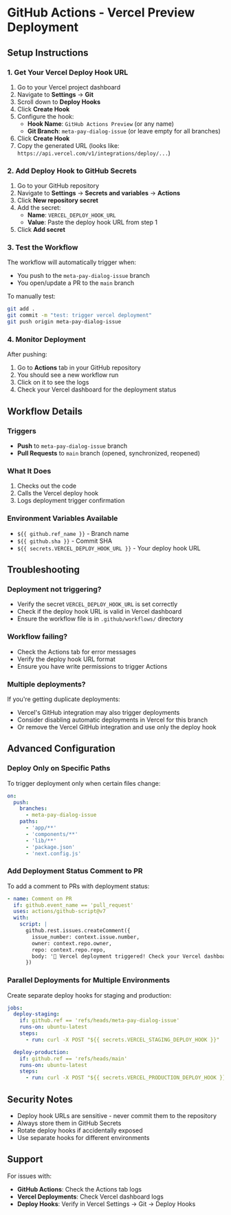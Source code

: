 # GitHub Actions - Vercel Preview Deployment

## Setup Instructions

### 1. Get Your Vercel Deploy Hook URL

1. Go to your Vercel project dashboard
2. Navigate to **Settings** → **Git**
3. Scroll down to **Deploy Hooks**
4. Click **Create Hook**
5. Configure the hook:
   - **Hook Name**: `GitHub Actions Preview` (or any name)
   - **Git Branch**: `meta-pay-dialog-issue` (or leave empty for all branches)
6. Click **Create Hook**
7. Copy the generated URL (looks like: `https://api.vercel.com/v1/integrations/deploy/...`)

### 2. Add Deploy Hook to GitHub Secrets

1. Go to your GitHub repository
2. Navigate to **Settings** → **Secrets and variables** → **Actions**
3. Click **New repository secret**
4. Add the secret:
   - **Name**: `VERCEL_DEPLOY_HOOK_URL`
   - **Value**: Paste the deploy hook URL from step 1
5. Click **Add secret**

### 3. Test the Workflow

The workflow will automatically trigger when:
- You push to the `meta-pay-dialog-issue` branch
- You open/update a PR to the `main` branch

To manually test:
```bash
git add .
git commit -m "test: trigger vercel deployment"
git push origin meta-pay-dialog-issue
```

### 4. Monitor Deployment

After pushing:
1. Go to **Actions** tab in your GitHub repository
2. You should see a new workflow run
3. Click on it to see the logs
4. Check your Vercel dashboard for the deployment status

## Workflow Details

### Triggers
- **Push** to `meta-pay-dialog-issue` branch
- **Pull Requests** to `main` branch (opened, synchronized, reopened)

### What It Does
1. Checks out the code
2. Calls the Vercel deploy hook
3. Logs deployment trigger confirmation

### Environment Variables Available
- `${{ github.ref_name }}` - Branch name
- `${{ github.sha }}` - Commit SHA
- `${{ secrets.VERCEL_DEPLOY_HOOK_URL }}` - Your deploy hook URL

## Troubleshooting

### Deployment not triggering?
- Verify the secret `VERCEL_DEPLOY_HOOK_URL` is set correctly
- Check if the deploy hook URL is valid in Vercel dashboard
- Ensure the workflow file is in `.github/workflows/` directory

### Workflow failing?
- Check the Actions tab for error messages
- Verify the deploy hook URL format
- Ensure you have write permissions to trigger Actions

### Multiple deployments?
If you're getting duplicate deployments:
- Vercel's GitHub integration may also trigger deployments
- Consider disabling automatic deployments in Vercel for this branch
- Or remove the Vercel GitHub integration and use only the deploy hook

## Advanced Configuration

### Deploy Only on Specific Paths
To trigger deployment only when certain files change:

```yaml
on:
  push:
    branches:
      - meta-pay-dialog-issue
    paths:
      - 'app/**'
      - 'components/**'
      - 'lib/**'
      - 'package.json'
      - 'next.config.js'
```

### Add Deployment Status Comment to PR
To add a comment to PRs with deployment status:

```yaml
- name: Comment on PR
  if: github.event_name == 'pull_request'
  uses: actions/github-script@v7
  with:
    script: |
      github.rest.issues.createComment({
        issue_number: context.issue.number,
        owner: context.repo.owner,
        repo: context.repo.repo,
        body: '🚀 Vercel deployment triggered! Check your Vercel dashboard for status.'
      })
```

### Parallel Deployments for Multiple Environments
Create separate deploy hooks for staging and production:

```yaml
jobs:
  deploy-staging:
    if: github.ref == 'refs/heads/meta-pay-dialog-issue'
    runs-on: ubuntu-latest
    steps:
      - run: curl -X POST "${{ secrets.VERCEL_STAGING_DEPLOY_HOOK }}"

  deploy-production:
    if: github.ref == 'refs/heads/main'
    runs-on: ubuntu-latest
    steps:
      - run: curl -X POST "${{ secrets.VERCEL_PRODUCTION_DEPLOY_HOOK }}"
```

## Security Notes

- Deploy hook URLs are sensitive - never commit them to the repository
- Always store them in GitHub Secrets
- Rotate deploy hooks if accidentally exposed
- Use separate hooks for different environments

## Support

For issues with:
- **GitHub Actions**: Check the Actions tab logs
- **Vercel Deployments**: Check Vercel dashboard logs
- **Deploy Hooks**: Verify in Vercel Settings → Git → Deploy Hooks
